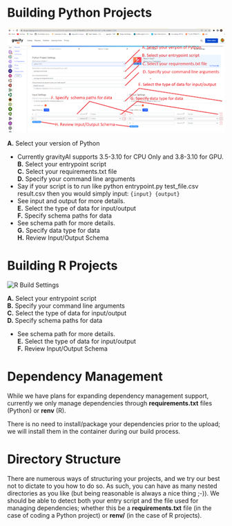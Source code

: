 # Building Python Projects
![Python Build Settings](./img/Python_BuildSettings.png)


**A.** Select your version of Python <br/>
- Currently gravityAI supports 3.5-3.10 for CPU Only and 3.8-3.10 for GPU. <br/>
**B.** Select your entrypoint script <br/>
**C.** Select your requirements.txt file <br/>
**D.** Specify your command line arguments <br/>
- Say if your script is to run like 
python entrypoint.py test_file.csv result.csv
then you would simply input: 
```{input} {output}``` <br/>
- See input and output for more details. <br/> 
**E.** Select the type of data for input/output <br/>
**F.** Specify schema paths for data <br/>
- See schema path for more details. <br/>
**G.** Specify data type for data <br/>
**H.** Review Input/Output Schema <br/>


# Building R Projects
![R Build Settings](./img/R_BuildSettings.png)

**A.** Select your entrypoint script <br/>
**B.** Specify your command line arguments <br/>
**C.** Select the type of data for input/output <br/>
**D.** Specify schema paths for data <br/>
- See schema path for more details. <br/>
**E.** Select the type of data for input/output <br/>
**F.** Review Input/Output Schema <br/>


# Dependency Management

While we have plans for expanding dependency management support, currently we only manage dependencies through **requirements.txt** files (Python) or **renv** (R).  

There is no need to install/package your dependencies prior to the upload; we will install them in the container during our build process.

# Directory Structure

There are numerous ways of structuring your projects, and we try our best not to dictate to you how to do so. As such, you can have as many nested directories as you like (but being reasonable is always a nice thing ;-)).  We should be able to detect both your entry script and the file used for managing dependencies; whether this be a **requirements.txt** file (in the case of coding a Python project) or **renv/** (in the case of R projects).